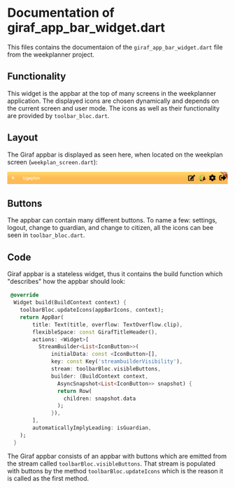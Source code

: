 # Documentation of giraf_app_bar_widget.dart
This files contains the documentaion of the `giraf_app_bar_widget.dart` file from the weekplanner project.

## Functionality
This widget is the appbar at the top of many screens in the weekplanner application. The displayed icons are chosen dynamically and depends on the current screen and user mode. The icons as well as their functionality are provided by `toolbar_bloc.dart`. 

## Layout
The Giraf appbar is displayed as seen here, when located on the weekplan screen (`weekplan_screen.dart`):

![Layout of Giraf app bar](../pictures/GirafAppbar.PNG)

## Buttons
The appbar can contain many different buttons. To name a few: settings, logout, change to guardian, and change to citizen, all the icons can bee seen in `toolbar_bloc.dart`.

## Code
Giraf appbar is a stateless widget, thus it contains the build function which "describes" how the appbar should look:

```dart
 @override
  Widget build(BuildContext context) {
    toolbarBloc.updateIcons(appBarIcons, context);
    return AppBar(
        title: Text(title, overflow: TextOverflow.clip),
        flexibleSpace: const GirafTitleHeader(),
        actions: <Widget>[
          StreamBuilder<List<IconButton>>(
              initialData: const <IconButton>[],
              key: const Key('streambuilderVisibility'),
              stream: toolbarBloc.visibleButtons,
              builder: (BuildContext context, 
                AsyncSnapshot<List<IconButton>> snapshot) {
                return Row(
                  children: snapshot.data
                );
              }),
        ],
        automaticallyImplyLeading: isGuardian,
    );
  }
  ```
The Giraf appbar consists of an appbar with buttons which are emitted from the stream called `toolbarBloc.visibleButtons`. That stream is populated with buttons by the method `toolbarBloc.updateIcons` which is the reason it is called as the first method.